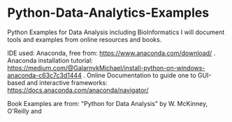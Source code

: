 # Python-Data-Analytics-Examples
Python Examples for Data Analysis including BioInformatics
I will document tools and examples from online resources and books.

IDE used: Anaconda, free from: https://www.anaconda.com/download/ . Anaconda installation tutorial: https://medium.com/@GalarnykMichael/install-python-on-windows-anaconda-c63c7c3d1444 . Online Documentation to guide one to GUI-based and interactive frameworks: https://docs.anaconda.com/anaconda/navigator/

Book Examples are from: "Python for Data Analysis" by W. McKinney, O'Reilly and 

